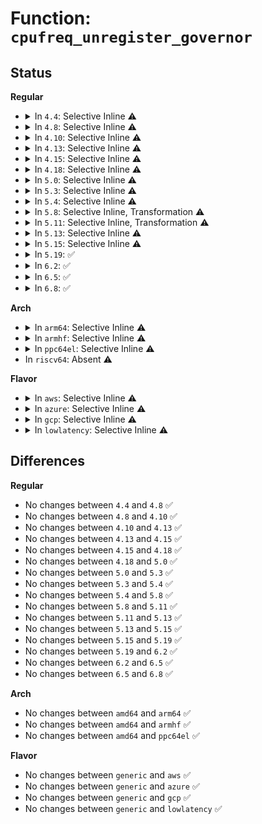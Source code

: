 # Function: <code>cpufreq_unregister_governor</code>

## Status
<b>Regular</b>
<ul>
<li>
<details>
<summary>In <code>4.4</code>: Selective Inline ⚠️</summary>

```c
void cpufreq_unregister_governor(struct cpufreq_governor *governor);
```

**Collision:** Unique Global

**Inline:** Selective

**Transformation:** False

**Instances:**

```
In drivers/cpufreq/cpufreq.c (ffffffff816b0660)
Location: drivers/cpufreq/cpufreq.c:2028
Inline: True
Direct callers:
  - drivers/cpufreq/cpufreq_performance.c:cpufreq_gov_performance_exit
  - drivers/cpufreq/cpufreq_powersave.c:cpufreq_gov_powersave_exit
  - drivers/cpufreq/cpufreq_userspace.c:cpufreq_gov_userspace_exit
  - drivers/cpufreq/cpufreq_ondemand.c:cpufreq_gov_dbs_exit
  - drivers/cpufreq/cpufreq_conservative.c:cpufreq_gov_dbs_exit
```
**Symbols:**

```
ffffffff816b0660-ffffffff816b0757: cpufreq_unregister_governor (STB_GLOBAL)
```
</details>
</li>
<li>
<details>
<summary>In <code>4.8</code>: Selective Inline ⚠️</summary>

```c
void cpufreq_unregister_governor(struct cpufreq_governor *governor);
```

**Collision:** Unique Global

**Inline:** Selective

**Transformation:** False

**Instances:**

```
In drivers/cpufreq/cpufreq.c (ffffffff81712070)
Location: drivers/cpufreq/cpufreq.c:2131
Inline: True
Direct callers:
  - drivers/cpufreq/cpufreq_performance.c:cpufreq_gov_performance_exit
  - drivers/cpufreq/cpufreq_powersave.c:cpufreq_gov_powersave_exit
  - drivers/cpufreq/cpufreq_userspace.c:cpufreq_gov_userspace_exit
  - drivers/cpufreq/cpufreq_ondemand.c:cpufreq_gov_dbs_exit
  - drivers/cpufreq/cpufreq_conservative.c:cpufreq_gov_dbs_exit
```
**Symbols:**

```
ffffffff81712070-ffffffff81712168: cpufreq_unregister_governor (STB_GLOBAL)
```
</details>
</li>
<li>
<details>
<summary>In <code>4.10</code>: Selective Inline ⚠️</summary>

```c
void cpufreq_unregister_governor(struct cpufreq_governor *governor);
```

**Collision:** Unique Global

**Inline:** Selective

**Transformation:** False

**Instances:**

```
In drivers/cpufreq/cpufreq.c (ffffffff81744680)
Location: drivers/cpufreq/cpufreq.c:2103
Inline: True
Direct callers:
  - drivers/cpufreq/cpufreq_performance.c:cpufreq_gov_performance_exit
  - drivers/cpufreq/cpufreq_powersave.c:cpufreq_gov_powersave_exit
  - drivers/cpufreq/cpufreq_userspace.c:cpufreq_gov_userspace_exit
  - drivers/cpufreq/cpufreq_ondemand.c:cpufreq_gov_dbs_exit
  - drivers/cpufreq/cpufreq_conservative.c:cpufreq_gov_dbs_exit
```
**Symbols:**

```
ffffffff81744680-ffffffff81744771: cpufreq_unregister_governor (STB_GLOBAL)
```
</details>
</li>
<li>
<details>
<summary>In <code>4.13</code>: Selective Inline ⚠️</summary>

```c
void cpufreq_unregister_governor(struct cpufreq_governor *governor);
```

**Collision:** Unique Global

**Inline:** Selective

**Transformation:** False

**Instances:**

```
In drivers/cpufreq/cpufreq.c (ffffffff81762be0)
Location: drivers/cpufreq/cpufreq.c:2106
Inline: True
Direct callers:
  - drivers/cpufreq/cpufreq_performance.c:cpufreq_gov_performance_exit
  - drivers/cpufreq/cpufreq_powersave.c:cpufreq_gov_powersave_exit
  - drivers/cpufreq/cpufreq_userspace.c:cpufreq_gov_userspace_exit
  - drivers/cpufreq/cpufreq_ondemand.c:cpufreq_gov_dbs_exit
  - drivers/cpufreq/cpufreq_conservative.c:cpufreq_gov_dbs_exit
```
**Symbols:**

```
ffffffff81762be0-ffffffff81762d36: cpufreq_unregister_governor (STB_GLOBAL)
```
</details>
</li>
<li>
<details>
<summary>In <code>4.15</code>: Selective Inline ⚠️</summary>

```c
void cpufreq_unregister_governor(struct cpufreq_governor *governor);
```

**Collision:** Unique Global

**Inline:** Selective

**Transformation:** False

**Instances:**

```
In drivers/cpufreq/cpufreq.c (ffffffff817d8cb0)
Location: drivers/cpufreq/cpufreq.c:2139
Inline: True
Direct callers:
  - drivers/cpufreq/cpufreq_performance.c:cpufreq_gov_performance_exit
  - drivers/cpufreq/cpufreq_powersave.c:cpufreq_gov_powersave_exit
  - drivers/cpufreq/cpufreq_userspace.c:cpufreq_gov_userspace_exit
  - drivers/cpufreq/cpufreq_ondemand.c:cpufreq_gov_dbs_exit
  - drivers/cpufreq/cpufreq_conservative.c:cpufreq_gov_dbs_exit
```
**Symbols:**

```
ffffffff817d8cb0-ffffffff817d8d99: cpufreq_unregister_governor (STB_GLOBAL)
```
</details>
</li>
<li>
<details>
<summary>In <code>4.18</code>: Selective Inline ⚠️</summary>

```c
void cpufreq_unregister_governor(struct cpufreq_governor *governor);
```

**Collision:** Unique Global

**Inline:** Selective

**Transformation:** False

**Instances:**

```
In drivers/cpufreq/cpufreq.c (ffffffff81821a20)
Location: drivers/cpufreq/cpufreq.c:2138
Inline: True
Direct callers:
  - drivers/cpufreq/cpufreq_performance.c:cpufreq_gov_performance_exit
  - drivers/cpufreq/cpufreq_powersave.c:cpufreq_gov_powersave_exit
  - drivers/cpufreq/cpufreq_userspace.c:cpufreq_gov_userspace_exit
  - drivers/cpufreq/cpufreq_ondemand.c:cpufreq_gov_dbs_exit
  - drivers/cpufreq/cpufreq_conservative.c:cpufreq_gov_dbs_exit
```
**Symbols:**

```
ffffffff81821a20-ffffffff81821b08: cpufreq_unregister_governor (STB_GLOBAL)
```
</details>
</li>
<li>
<details>
<summary>In <code>5.0</code>: Selective Inline ⚠️</summary>

```c
void cpufreq_unregister_governor(struct cpufreq_governor *governor);
```

**Collision:** Unique Global

**Inline:** Selective

**Transformation:** False

**Instances:**

```
In drivers/cpufreq/cpufreq.c (ffffffff8184d7a0)
Location: drivers/cpufreq/cpufreq.c:2139
Inline: True
Direct callers:
  - drivers/cpufreq/cpufreq_performance.c:cpufreq_gov_performance_exit
  - drivers/cpufreq/cpufreq_powersave.c:cpufreq_gov_powersave_exit
  - drivers/cpufreq/cpufreq_userspace.c:cpufreq_gov_userspace_exit
  - drivers/cpufreq/cpufreq_ondemand.c:cpufreq_gov_dbs_exit
  - drivers/cpufreq/cpufreq_conservative.c:cpufreq_gov_dbs_exit
```
**Symbols:**

```
ffffffff8184d7a0-ffffffff8184d888: cpufreq_unregister_governor (STB_GLOBAL)
```
</details>
</li>
<li>
<details>
<summary>In <code>5.3</code>: Selective Inline ⚠️</summary>

```c
void cpufreq_unregister_governor(struct cpufreq_governor *governor);
```

**Collision:** Unique Global

**Inline:** Selective

**Transformation:** False

**Instances:**

```
In drivers/cpufreq/cpufreq.c (ffffffff81890880)
Location: drivers/cpufreq/cpufreq.c:2289
Inline: True
Direct callers:
  - drivers/cpufreq/cpufreq_performance.c:cpufreq_gov_performance_exit
  - drivers/cpufreq/cpufreq_powersave.c:cpufreq_gov_powersave_exit
  - drivers/cpufreq/cpufreq_userspace.c:cpufreq_gov_userspace_exit
  - drivers/cpufreq/cpufreq_ondemand.c:cpufreq_gov_dbs_exit
  - drivers/cpufreq/cpufreq_conservative.c:cpufreq_gov_dbs_exit
```
**Symbols:**

```
ffffffff81890880-ffffffff81890966: cpufreq_unregister_governor (STB_GLOBAL)
```
</details>
</li>
<li>
<details>
<summary>In <code>5.4</code>: Selective Inline ⚠️</summary>

```c
void cpufreq_unregister_governor(struct cpufreq_governor *governor);
```

**Collision:** Unique Global

**Inline:** Selective

**Transformation:** False

**Instances:**

```
In drivers/cpufreq/cpufreq.c (ffffffff818c2a80)
Location: drivers/cpufreq/cpufreq.c:2303
Inline: True
Direct callers:
  - drivers/cpufreq/cpufreq_performance.c:cpufreq_gov_performance_exit
  - drivers/cpufreq/cpufreq_powersave.c:cpufreq_gov_powersave_exit
  - drivers/cpufreq/cpufreq_userspace.c:cpufreq_gov_userspace_exit
  - drivers/cpufreq/cpufreq_ondemand.c:cpufreq_gov_dbs_exit
  - drivers/cpufreq/cpufreq_conservative.c:cpufreq_gov_dbs_exit
```
**Symbols:**

```
ffffffff818c2a80-ffffffff818c2b66: cpufreq_unregister_governor (STB_GLOBAL)
```
</details>
</li>
<li>
<details>
<summary>In <code>5.8</code>: Selective Inline, Transformation ⚠️</summary>

```c
void cpufreq_unregister_governor(struct cpufreq_governor *governor);
```

**Collision:** Unique Global

**Inline:** Selective

**Transformation:** True

**Instances:**

```
In drivers/cpufreq/cpufreq.c (ffffffff819940d0)
Location: drivers/cpufreq/cpufreq.c:2340
Inline: True
Direct callers:
  - drivers/cpufreq/cpufreq_performance.c:cpufreq_gov_performance_exit
  - drivers/cpufreq/cpufreq_powersave.c:cpufreq_gov_powersave_exit
  - drivers/cpufreq/cpufreq_userspace.c:cpufreq_gov_userspace_exit
  - drivers/cpufreq/cpufreq_ondemand.c:cpufreq_gov_dbs_exit
  - drivers/cpufreq/cpufreq_conservative.c:cpufreq_gov_dbs_exit
```
**Symbols:**

```
ffffffff819940d0-ffffffff819941a6: cpufreq_unregister_governor.part.0 (STB_LOCAL)
ffffffff819941b0-ffffffff819941d0: cpufreq_unregister_governor (STB_GLOBAL)
```
</details>
</li>
<li>
<details>
<summary>In <code>5.11</code>: Selective Inline, Transformation ⚠️</summary>

```c
void cpufreq_unregister_governor(struct cpufreq_governor *governor);
```

**Collision:** Unique Global

**Inline:** Selective

**Transformation:** True

**Instances:**

```
In drivers/cpufreq/cpufreq.c (ffffffff81998060)
Location: drivers/cpufreq/cpufreq.c:2416
Inline: True
Direct callers:
  - drivers/cpufreq/cpufreq_performance.c:cpufreq_gov_performance_exit
  - drivers/cpufreq/cpufreq_powersave.c:cpufreq_gov_powersave_exit
  - drivers/cpufreq/cpufreq_userspace.c:cpufreq_gov_userspace_exit
  - drivers/cpufreq/cpufreq_ondemand.c:CPU_FREQ_GOV_ONDEMAND_exit
  - drivers/cpufreq/cpufreq_conservative.c:CPU_FREQ_GOV_CONSERVATIVE_exit
```
**Symbols:**

```
ffffffff81998060-ffffffff81998136: cpufreq_unregister_governor.part.0 (STB_LOCAL)
ffffffff81998140-ffffffff81998160: cpufreq_unregister_governor (STB_GLOBAL)
```
</details>
</li>
<li>
<details>
<summary>In <code>5.13</code>: Selective Inline ⚠️</summary>

```c
void cpufreq_unregister_governor(struct cpufreq_governor *governor);
```

**Collision:** Unique Global

**Inline:** Selective

**Transformation:** False

**Instances:**

```
In drivers/cpufreq/cpufreq.c (ffffffff8197c2e0)
Location: drivers/cpufreq/cpufreq.c:2422
Inline: True
Direct callers:
  - drivers/cpufreq/cpufreq_performance.c:cpufreq_gov_performance_exit
  - drivers/cpufreq/cpufreq_powersave.c:cpufreq_gov_powersave_exit
  - drivers/cpufreq/cpufreq_userspace.c:cpufreq_gov_userspace_exit
  - drivers/cpufreq/cpufreq_ondemand.c:CPU_FREQ_GOV_ONDEMAND_exit
  - drivers/cpufreq/cpufreq_conservative.c:CPU_FREQ_GOV_CONSERVATIVE_exit
```
**Symbols:**

```
ffffffff8197c2e0-ffffffff8197c3c6: cpufreq_unregister_governor (STB_GLOBAL)
```
</details>
</li>
<li>
<details>
<summary>In <code>5.15</code>: Selective Inline ⚠️</summary>

```c
void cpufreq_unregister_governor(struct cpufreq_governor *governor);
```

**Collision:** Unique Global

**Inline:** Selective

**Transformation:** False

**Instances:**

```
In drivers/cpufreq/cpufreq.c (ffffffff81a25550)
Location: drivers/cpufreq/cpufreq.c:2424
Inline: True
Direct callers:
  - drivers/cpufreq/cpufreq_performance.c:cpufreq_gov_performance_exit
  - drivers/cpufreq/cpufreq_powersave.c:cpufreq_gov_powersave_exit
  - drivers/cpufreq/cpufreq_userspace.c:cpufreq_gov_userspace_exit
  - drivers/cpufreq/cpufreq_ondemand.c:CPU_FREQ_GOV_ONDEMAND_exit
  - drivers/cpufreq/cpufreq_conservative.c:CPU_FREQ_GOV_CONSERVATIVE_exit
```
**Symbols:**

```
ffffffff81a25550-ffffffff81a25636: cpufreq_unregister_governor (STB_GLOBAL)
```
</details>
</li>
<li>
<details>
<summary>In <code>5.19</code>: ✅</summary>

```c
void cpufreq_unregister_governor(struct cpufreq_governor *governor);
```

**Collision:** Unique Global

**Inline:** No

**Transformation:** False

**Instances:**

```
In drivers/cpufreq/cpufreq.c (ffffffff81b8ef50)
Location: drivers/cpufreq/cpufreq.c:2464
Inline: False
Direct callers:
  - drivers/cpufreq/cpufreq_performance.c:cpufreq_gov_performance_exit
  - drivers/cpufreq/cpufreq_powersave.c:cpufreq_gov_powersave_exit
  - drivers/cpufreq/cpufreq_userspace.c:cpufreq_gov_userspace_exit
  - drivers/cpufreq/cpufreq_ondemand.c:CPU_FREQ_GOV_ONDEMAND_exit
  - drivers/cpufreq/cpufreq_conservative.c:CPU_FREQ_GOV_CONSERVATIVE_exit
```
**Symbols:**

```
ffffffff81b8ef50-ffffffff81b8f04e: cpufreq_unregister_governor (STB_GLOBAL)
```
</details>
</li>
<li>
<details>
<summary>In <code>6.2</code>: ✅</summary>

```c
void cpufreq_unregister_governor(struct cpufreq_governor *governor);
```

**Collision:** Unique Global

**Inline:** No

**Transformation:** False

**Instances:**

```
In drivers/cpufreq/cpufreq.c (ffffffff81d2e3b0)
Location: drivers/cpufreq/cpufreq.c:2461
Inline: False
Direct callers:
  - drivers/cpufreq/cpufreq_performance.c:cpufreq_gov_performance_exit
  - drivers/cpufreq/cpufreq_powersave.c:cpufreq_gov_powersave_exit
  - drivers/cpufreq/cpufreq_userspace.c:cpufreq_gov_userspace_exit
  - drivers/cpufreq/cpufreq_ondemand.c:CPU_FREQ_GOV_ONDEMAND_exit
  - drivers/cpufreq/cpufreq_conservative.c:CPU_FREQ_GOV_CONSERVATIVE_exit
```
**Symbols:**

```
ffffffff81d2e3b0-ffffffff81d2e4ae: cpufreq_unregister_governor (STB_GLOBAL)
```
</details>
</li>
<li>
<details>
<summary>In <code>6.5</code>: ✅</summary>

```c
void cpufreq_unregister_governor(struct cpufreq_governor *governor);
```

**Collision:** Unique Global

**Inline:** No

**Transformation:** False

**Instances:**

```
In drivers/cpufreq/cpufreq.c (ffffffff81d97720)
Location: drivers/cpufreq/cpufreq.c:2468
Inline: False
Direct callers:
  - drivers/cpufreq/cpufreq_performance.c:cpufreq_gov_performance_exit
  - drivers/cpufreq/cpufreq_powersave.c:cpufreq_gov_powersave_exit
  - drivers/cpufreq/cpufreq_userspace.c:cpufreq_gov_userspace_exit
  - drivers/cpufreq/cpufreq_ondemand.c:CPU_FREQ_GOV_ONDEMAND_exit
  - drivers/cpufreq/cpufreq_conservative.c:CPU_FREQ_GOV_CONSERVATIVE_exit
```
**Symbols:**

```
ffffffff81d97720-ffffffff81d9781e: cpufreq_unregister_governor (STB_GLOBAL)
```
</details>
</li>
<li>
<details>
<summary>In <code>6.8</code>: ✅</summary>

```c
void cpufreq_unregister_governor(struct cpufreq_governor *governor);
```

**Collision:** Unique Global

**Inline:** No

**Transformation:** False

**Instances:**

```
In drivers/cpufreq/cpufreq.c (ffffffff81e4f3a0)
Location: drivers/cpufreq/cpufreq.c:2509
Inline: False
Direct callers:
  - drivers/cpufreq/cpufreq_performance.c:cpufreq_gov_performance_exit
  - drivers/cpufreq/cpufreq_powersave.c:cpufreq_gov_powersave_exit
  - drivers/cpufreq/cpufreq_userspace.c:cpufreq_gov_userspace_exit
  - drivers/cpufreq/cpufreq_ondemand.c:CPU_FREQ_GOV_ONDEMAND_exit
  - drivers/cpufreq/cpufreq_conservative.c:CPU_FREQ_GOV_CONSERVATIVE_exit
```
**Symbols:**

```
ffffffff81e4f3a0-ffffffff81e4f49e: cpufreq_unregister_governor (STB_GLOBAL)
```
</details>
</li>
</ul>
<b>Arch</b>
<ul>
<li>
<details>
<summary>In <code>arm64</code>: Selective Inline ⚠️</summary>

```c
void cpufreq_unregister_governor(struct cpufreq_governor *governor);
```

**Collision:** Unique Global

**Inline:** Selective

**Transformation:** False

**Instances:**

```
In drivers/cpufreq/cpufreq.c (ffff800010b201f0)
Location: drivers/cpufreq/cpufreq.c:2303
Inline: True
Direct callers:
  - drivers/cpufreq/cpufreq_performance.c:cpufreq_gov_performance_exit
  - drivers/cpufreq/cpufreq_powersave.c:cpufreq_gov_powersave_exit
  - drivers/cpufreq/cpufreq_userspace.c:cpufreq_gov_userspace_exit
  - drivers/cpufreq/cpufreq_ondemand.c:cpufreq_gov_dbs_exit
  - drivers/cpufreq/cpufreq_conservative.c:cpufreq_gov_dbs_exit
```
**Symbols:**

```
ffff800010b201f0-ffff800010b20378: cpufreq_unregister_governor (STB_GLOBAL)
```
</details>
</li>
<li>
<details>
<summary>In <code>armhf</code>: Selective Inline ⚠️</summary>

```c
void cpufreq_unregister_governor(struct cpufreq_governor *governor);
```

**Collision:** Unique Global

**Inline:** Selective

**Transformation:** False

**Instances:**

```
In drivers/cpufreq/cpufreq.c (c0bfa1bc)
Location: drivers/cpufreq/cpufreq.c:2303
Inline: True
Direct callers:
  - drivers/cpufreq/cpufreq_performance.c:cpufreq_gov_performance_exit
  - drivers/cpufreq/cpufreq_powersave.c:cpufreq_gov_powersave_exit
  - drivers/cpufreq/cpufreq_userspace.c:cpufreq_gov_userspace_exit
  - drivers/cpufreq/cpufreq_ondemand.c:cpufreq_gov_dbs_exit
  - drivers/cpufreq/cpufreq_conservative.c:cpufreq_gov_dbs_exit
```
**Symbols:**

```
c0bfa1bc-c0bfa288: cpufreq_unregister_governor (STB_GLOBAL)
```
</details>
</li>
<li>
<details>
<summary>In <code>ppc64el</code>: Selective Inline ⚠️</summary>

```c
void cpufreq_unregister_governor(struct cpufreq_governor *governor);
```

**Collision:** Unique Global

**Inline:** Selective

**Transformation:** False

**Instances:**

```
In drivers/cpufreq/cpufreq.c (c000000000c12e90)
Location: drivers/cpufreq/cpufreq.c:2303
Inline: True
Direct callers:
  - drivers/cpufreq/cpufreq_performance.c:cpufreq_gov_performance_exit
  - drivers/cpufreq/cpufreq_powersave.c:cpufreq_gov_powersave_exit
  - drivers/cpufreq/cpufreq_userspace.c:cpufreq_gov_userspace_exit
  - drivers/cpufreq/cpufreq_ondemand.c:cpufreq_gov_dbs_exit
  - drivers/cpufreq/cpufreq_conservative.c:cpufreq_gov_dbs_exit
```
**Symbols:**

```
c000000000c12e90-c000000000c131c4: cpufreq_unregister_governor (STB_GLOBAL)
```
</details>
</li>
<li>
In <code>riscv64</code>: Absent ⚠️
</li>
</ul>
<b>Flavor</b>
<ul>
<li>
<details>
<summary>In <code>aws</code>: Selective Inline ⚠️</summary>

```c
void cpufreq_unregister_governor(struct cpufreq_governor *governor);
```

**Collision:** Unique Global

**Inline:** Selective

**Transformation:** False

**Instances:**

```
In drivers/cpufreq/cpufreq.c (ffffffff818671a0)
Location: drivers/cpufreq/cpufreq.c:2303
Inline: True
Direct callers:
  - drivers/cpufreq/cpufreq_performance.c:cpufreq_gov_performance_exit
  - drivers/cpufreq/cpufreq_powersave.c:cpufreq_gov_powersave_exit
  - drivers/cpufreq/cpufreq_userspace.c:cpufreq_gov_userspace_exit
  - drivers/cpufreq/cpufreq_ondemand.c:cpufreq_gov_dbs_exit
  - drivers/cpufreq/cpufreq_conservative.c:cpufreq_gov_dbs_exit
```
**Symbols:**

```
ffffffff818671a0-ffffffff81867286: cpufreq_unregister_governor (STB_GLOBAL)
```
</details>
</li>
<li>
<details>
<summary>In <code>azure</code>: Selective Inline ⚠️</summary>

```c
void cpufreq_unregister_governor(struct cpufreq_governor *governor);
```

**Collision:** Unique Global

**Inline:** Selective

**Transformation:** False

**Instances:**

```
In drivers/cpufreq/cpufreq.c (ffffffff8182fe50)
Location: drivers/cpufreq/cpufreq.c:2303
Inline: True
Direct callers:
  - drivers/cpufreq/cpufreq_performance.c:cpufreq_gov_performance_exit
  - drivers/cpufreq/cpufreq_powersave.c:cpufreq_gov_powersave_exit
  - drivers/cpufreq/cpufreq_userspace.c:cpufreq_gov_userspace_exit
  - drivers/cpufreq/cpufreq_ondemand.c:cpufreq_gov_dbs_exit
  - drivers/cpufreq/cpufreq_conservative.c:cpufreq_gov_dbs_exit
```
**Symbols:**

```
ffffffff8182fe50-ffffffff8182ff36: cpufreq_unregister_governor (STB_GLOBAL)
```
</details>
</li>
<li>
<details>
<summary>In <code>gcp</code>: Selective Inline ⚠️</summary>

```c
void cpufreq_unregister_governor(struct cpufreq_governor *governor);
```

**Collision:** Unique Global

**Inline:** Selective

**Transformation:** False

**Instances:**

```
In drivers/cpufreq/cpufreq.c (ffffffff818b7f30)
Location: drivers/cpufreq/cpufreq.c:2303
Inline: True
Direct callers:
  - drivers/cpufreq/cpufreq_performance.c:cpufreq_gov_performance_exit
  - drivers/cpufreq/cpufreq_powersave.c:cpufreq_gov_powersave_exit
  - drivers/cpufreq/cpufreq_userspace.c:cpufreq_gov_userspace_exit
  - drivers/cpufreq/cpufreq_ondemand.c:cpufreq_gov_dbs_exit
  - drivers/cpufreq/cpufreq_conservative.c:cpufreq_gov_dbs_exit
```
**Symbols:**

```
ffffffff818b7f30-ffffffff818b8016: cpufreq_unregister_governor (STB_GLOBAL)
```
</details>
</li>
<li>
<details>
<summary>In <code>lowlatency</code>: Selective Inline ⚠️</summary>

```c
void cpufreq_unregister_governor(struct cpufreq_governor *governor);
```

**Collision:** Unique Global

**Inline:** Selective

**Transformation:** False

**Instances:**

```
In drivers/cpufreq/cpufreq.c (ffffffff818d41f0)
Location: drivers/cpufreq/cpufreq.c:2303
Inline: True
Direct callers:
  - drivers/cpufreq/cpufreq_performance.c:cpufreq_gov_performance_exit
  - drivers/cpufreq/cpufreq_powersave.c:cpufreq_gov_powersave_exit
  - drivers/cpufreq/cpufreq_userspace.c:cpufreq_gov_userspace_exit
  - drivers/cpufreq/cpufreq_ondemand.c:cpufreq_gov_dbs_exit
  - drivers/cpufreq/cpufreq_conservative.c:cpufreq_gov_dbs_exit
```
**Symbols:**

```
ffffffff818d41f0-ffffffff818d42d6: cpufreq_unregister_governor (STB_GLOBAL)
```
</details>
</li>
</ul>

## Differences
<b>Regular</b>
<ul>
<li>
No changes between <code>4.4</code> and <code>4.8</code> ✅
</li>
<li>
No changes between <code>4.8</code> and <code>4.10</code> ✅
</li>
<li>
No changes between <code>4.10</code> and <code>4.13</code> ✅
</li>
<li>
No changes between <code>4.13</code> and <code>4.15</code> ✅
</li>
<li>
No changes between <code>4.15</code> and <code>4.18</code> ✅
</li>
<li>
No changes between <code>4.18</code> and <code>5.0</code> ✅
</li>
<li>
No changes between <code>5.0</code> and <code>5.3</code> ✅
</li>
<li>
No changes between <code>5.3</code> and <code>5.4</code> ✅
</li>
<li>
No changes between <code>5.4</code> and <code>5.8</code> ✅
</li>
<li>
No changes between <code>5.8</code> and <code>5.11</code> ✅
</li>
<li>
No changes between <code>5.11</code> and <code>5.13</code> ✅
</li>
<li>
No changes between <code>5.13</code> and <code>5.15</code> ✅
</li>
<li>
No changes between <code>5.15</code> and <code>5.19</code> ✅
</li>
<li>
No changes between <code>5.19</code> and <code>6.2</code> ✅
</li>
<li>
No changes between <code>6.2</code> and <code>6.5</code> ✅
</li>
<li>
No changes between <code>6.5</code> and <code>6.8</code> ✅
</li>
</ul>
<b>Arch</b>
<ul>
<li>
No changes between <code>amd64</code> and <code>arm64</code> ✅
</li>
<li>
No changes between <code>amd64</code> and <code>armhf</code> ✅
</li>
<li>
No changes between <code>amd64</code> and <code>ppc64el</code> ✅
</li>
</ul>
<b>Flavor</b>
<ul>
<li>
No changes between <code>generic</code> and <code>aws</code> ✅
</li>
<li>
No changes between <code>generic</code> and <code>azure</code> ✅
</li>
<li>
No changes between <code>generic</code> and <code>gcp</code> ✅
</li>
<li>
No changes between <code>generic</code> and <code>lowlatency</code> ✅
</li>
</ul>
